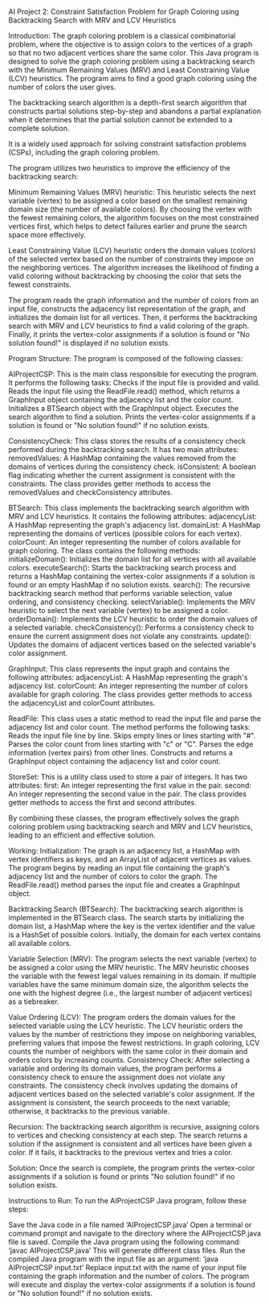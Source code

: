 AI Project 2: Constraint Satisfaction Problem for Graph Coloring using Backtracking Search with MRV and LCV Heuristics

Introduction:
The graph coloring problem is a classical combinatorial problem, where the objective is to assign colors to the vertices of a graph so that no two adjacent vertices share the same color. This Java program is designed to solve the graph coloring problem using a backtracking search with the Minimum Remaining Values (MRV) and Least Constraining Value (LCV) heuristics. The program aims to find a good graph coloring using the number of colors the user gives.

The backtracking search algorithm is a depth-first search algorithm that constructs partial solutions step-by-step and abandons a partial explanation when it determines that the partial solution cannot be extended to a complete solution. 

It is a widely used approach for solving constraint satisfaction problems (CSPs), including the graph coloring problem.

The program utilizes two heuristics to improve the efficiency of the backtracking search:

Minimum Remaining Values (MRV) heuristic: This heuristic selects the next variable (vertex) to be assigned a color based on the smallest remaining domain size (the number of available colors). By choosing the vertex with the fewest remaining colors, the algorithm focuses on the most constrained vertices first, which helps to detect failures earlier and prune the search space more effectively.

Least Constraining Value (LCV) heuristic orders the domain values (colors) of the selected vertex based on the number of constraints they impose on the neighboring vertices. The algorithm increases the likelihood of finding a valid coloring without backtracking by choosing the color that sets the fewest constraints.

The program reads the graph information and the number of colors from an input file, constructs the adjacency list representation of the graph, and initializes the domain list for all vertices. Then, it performs the backtracking search with MRV and LCV heuristics to find a valid coloring of the graph. Finally, it prints the vertex-color assignments if a solution is found or "No solution found!" is displayed if no solution exists.

Program Structure:
The program is composed of the following classes:

AIProjectCSP:
This is the main class responsible for executing the program. It performs the following tasks:
Checks if the input file is provided and valid.
Reads the input file using the ReadFile.read() method, which returns a GraphInput object containing the adjacency list and the color count.
Initializes a BTSearch object with the GraphInput object.
Executes the search algorithm to find a solution.
Prints the vertex-color assignments if a solution is found or "No solution found!" if no solution exists.

ConsistencyCheck:
This class stores the results of a consistency check performed during the backtracking search. It has two main attributes:
removedValues: A HashMap containing the values removed from the domains of vertices during the consistency check.
isConsistent: A boolean flag indicating whether the current assignment is consistent with the constraints.
The class provides getter methods to access the removedValues and checkConsistency attributes.

BTSearch:
This class implements the backtracking search algorithm with MRV and LCV heuristics. It contains the following attributes:
adjacencyList: A HashMap representing the graph's adjacency list.
domainList: A HashMap representing the domains of vertices (possible colors for each vertex).
colorCount: An integer representing the number of colors available for graph coloring.
The class contains the following methods:
initializeDomain(): Initializes the domain list for all vertices with all available colors.
executeSearch(): Starts the backtracking search process and returns a HashMap containing the vertex-color assignments if a solution is found or an empty HashMap if no solution exists.
search(): The recursive backtracking search method that performs variable selection, value ordering, and consistency checking.
selectVariable(): Implements the MRV heuristic to select the next variable (vertex) to be assigned a color.
orderDomain(): Implements the LCV heuristic to order the domain values of a selected variable.
checkConsistency(): Performs a consistency check to ensure the current assignment does not violate any constraints.
update(): Updates the domains of adjacent vertices based on the selected variable's color assignment.

GraphInput:
This class represents the input graph and contains the following attributes:
adjacencyList: A HashMap representing the graph's adjacency list.
colorCount: An integer representing the number of colors available for graph coloring.
The class provides getter methods to access the adjacencyList and colorCount attributes.

ReadFile:
This class uses a static method to read the input file and parse the adjacency list and color count. The method performs the following tasks:
Reads the input file line by line.
Skips empty lines or lines starting with "#".
Parses the color count from lines starting with "c" or "C".
Parses the edge information (vertex pairs) from other lines.
Constructs and returns a GraphInput object containing the adjacency list and color count.

StoreSet:
This is a utility class used to store a pair of integers. It has two attributes:
first: An integer representing the first value in the pair.
second: An integer representing the second value in the pair.
The class provides getter methods to access the first and second attributes.

By combining these classes, the program effectively solves the graph coloring problem using backtracking search and MRV and LCV heuristics, leading to an efficient and effective solution.

Working:
Initialization: 
The graph is an adjacency list, a HashMap with vertex identifiers as keys, and an ArrayList of adjacent vertices as values. The program begins by reading an input file containing the graph's adjacency list and the number of colors to color the graph. The ReadFile.read() method parses the input file and creates a GraphInput object.

Backtracking Search (BTSearch):
The backtracking search algorithm is implemented in the BTSearch class. The search starts by initializing the domain list, a HashMap where the key is the vertex identifier and the value is a HashSet of possible colors. Initially, the domain for each vertex contains all available colors.

Variable Selection (MRV):
The program selects the next variable (vertex) to be assigned a color using the MRV heuristic. The MRV heuristic chooses the variable with the fewest legal values remaining in its domain. If multiple variables have the same minimum domain size, the algorithm selects the one with the highest degree (i.e., the largest number of adjacent vertices) as a tiebreaker.

Value Ordering (LCV):
The program orders the domain values for the selected variable using the LCV heuristic. The LCV heuristic orders the values by the number of restrictions they impose on neighboring variables, preferring values that impose the fewest restrictions. In graph coloring, LCV counts the number of neighbors with the same color in their domain and orders colors by increasing counts.
Consistency Check:
After selecting a variable and ordering its domain values, the program performs a consistency check to ensure the assignment does not violate any constraints. The consistency check involves updating the domains of adjacent vertices based on the selected variable's color assignment. If the assignment is consistent, the search proceeds to the next variable; otherwise, it backtracks to the previous variable.

Recursion:
The backtracking search algorithm is recursive, assigning colors to vertices and checking consistency at each step. The search returns a solution if the assignment is consistent and all vertices have been given a color. If it fails, it backtracks to the previous vertex and tries a color.

Solution:
Once the search is complete, the program prints the vertex-color assignments if a solution is found or prints "No solution found!" if no solution exists.

Instructions to Run:
To run the AIProjectCSP Java program, follow these steps:

Save the Java code in a file named ‘AIProjectCSP.java’
Open a terminal or command prompt and navigate to the directory where the AIProjectCSP.java file is saved.
Compile the Java program using the following command: ‘javac AIProjectCSP.java’
This will generate different class files.
Run the compiled Java program with the input file as an argument: ‘java AIProjectCSP input.txt’
Replace input.txt with the name of your input file containing the graph information and the number of colors.
The program will execute and display the vertex-color assignments if a solution is found or "No solution found!" if no solution exists.




